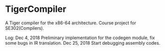 # TigerCompiler
A Tiger compiler for the x86-64 architecture. Course project for SE302(Compilers).

Log:
Dec 4, 2018
Preliminary implementation for the codegen module, fix some bugs in IR translation.
Dec 25, 2018
Start debugging assembly codes.
